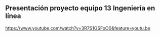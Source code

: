## Presentación proyecto equipo 13 Ingeniería en línea

https://www.youtube.com/watch?v=3R7S1GSFxO0&feature=youtu.be
